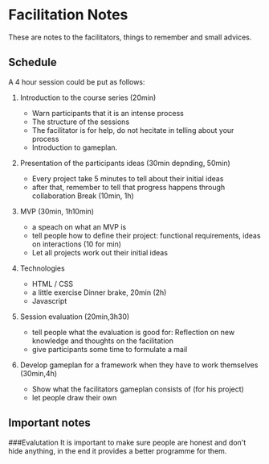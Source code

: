 Facilitation Notes
==================
These are notes to the facilitators, things to remember and small advices.

Schedule
--------
A 4 hour session could be put as follows:

1. Introduction to the course series (20min)
   * Warn participants that it is an intense process
   * The structure of the sessions
   * The facilitator is for help, do not hecitate in telling about your process
   * Introduction to gameplan.
2. Presentation of the participants ideas (30min depnding, 50min)
   * Every project take 5 minutes to tell about their initial ideas
   * after that, remember to tell that progress happens through collaboration
Break (10min, 1h)
3. MVP (30min, 1h10min)
   * a speach on what an MVP is
   * tell people how to define their project: functional requirements,
     ideas on interactions (10 for min)
   * Let all projects work out their initial ideas
4. Technologies
   * HTML / CSS
   * a little exercise
Dinner brake, 20min (2h)
   * Javascript
6. Session evaluation (20min,3h30)
   * tell people what the evaluation is good for: Reflection on new knowledge
     and thoughts on the facilitation
   * give participants some time to formulate a mail
   
7. Develop gameplan for a framework when they have to work themselves (30min,4h)
   * Show what the facilitators gameplan consists of (for his project)
   * let people draw their own

Important notes
---------------

###Evalutation
It is important to make sure people are honest and don't hide anything, in the
end it provides a better programme for them.
